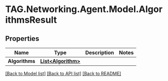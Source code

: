 # TAG.Networking.Agent.Model.AlgorithmsResult

## Properties

Name | Type | Description | Notes
------------ | ------------- | ------------- | -------------
**Algorithms** | [**List&lt;Algorithm&gt;**](Algorithm.md) |  | 

[[Back to Model list]](../README.md#documentation-for-models) [[Back to API list]](../README.md#documentation-for-api-endpoints) [[Back to README]](../README.md)


